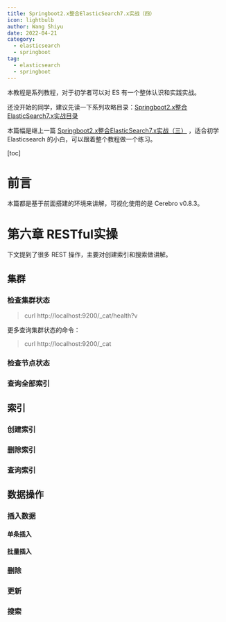 ```yaml
---
title: Springboot2.x整合ElasticSearch7.x实战（四）
icon: lightbulb
author: Wang Shiyu
date: 2022-04-21
category:
  - elasticsearch
  - springboot
tag:
  - elasticsearch
  - springboot
---
```



本教程是系列教程，对于初学者可以对 ES 有一个整体认识和实践实战。



还没开始的同学，建议先读一下系列攻略目录：[Springboot2.x整合ElasticSearch7.x实战目录](https://mp.weixin.qq.com/s/nSWEIfbpRf-4txJqRz60gQ)



本篇幅是继上一篇 [Springboot2.x整合ElasticSearch7.x实战（三）](https://mp.weixin.qq.com/s/6qSSWGnxmiLjnaM-m1_wUQ) ，适合初学 Elasticsearch 的小白，可以跟着整个教程做一个练习。



[toc]

# 前言

本篇都是基于前面搭建的环境来讲解，可视化使用的是 Cerebro v0.8.3。

# 第六章 RESTful实操

下文提到了很多 REST 操作，主要对创建索引和搜索做讲解。

## 集群
### 检查集群状态

> curl http://localhost:9200/_cat/health?v

更多查询集群状态的命令：

> curl http://localhost:9200/_cat


### 检查节点状态



### 查询全部索引

## 索引
### 创建索引

### 删除索引

### 查询索引

## 数据操作
### 插入数据

#### 单条插入

#### 批量插入

### 删除

### 更新

### 搜索